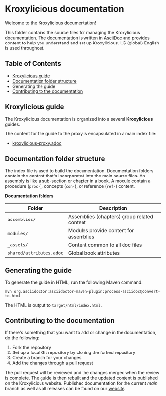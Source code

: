 [KroxyliciousDoc]: https://kroxylicious.io/ "Kroxylicious documentation"
[AsciiDoc]: https://docs.asciidoctor.org/asciidoc/latest/syntax-quick-reference/  "AsciiDoc reference"

<!-- omit from toc -->
# Kroxylicious documentation

Welcome to the Kroxylicious documentation! 

This folder contains the source files for managing the Kroxylicious documentation. 
The documentation is written in [AsciiDoc][AsciiDoc] and provides content to help you understand and set up Kroxylicious.
US (global) English is used throughout.

<!-- omit from toc -->
## Table of Contents
- [Kroxylicious guide](#kroxylicious-guide)
- [Documentation folder structure](#documentation-folder-structure)
- [Generating the guide](#generating-the-guide)
- [Contributing to the documentation](#contributing-to-the-documentation)

## Kroxylicious guide

The Kroxylicious documentation is organized into a several **Kroxylicious** guides.

The content for the guide to the proxy is encapsulated in a main index file:

- [kroxylicious-proxy.adoc](kroxylicious-proxy.adoc)

## Documentation folder structure

The index file is used to build the documentation.
Documentation folders contain the content that's incorporated into the main source files.
An assembly is like a sub-section or chapter in a book.
A module contain a procedure (`proc-`), concepts (`con-`), or reference (`ref-`) content.

**Documentation folders**

| Folder                   | Description                                          |
| --------------           | -------------------------------------------------    |
| `assemblies/`            | Assemblies (chapters) group related content          |
| `modules/`               | Modules provide content for assemblies               |
| `_assets/`               | Content common to all doc files                      |
| `shared/attributes.adoc` | Global book attributes                               |

## Generating the guide

To generate the guide in HTML, run the following Maven command:

```shell
mvn org.asciidoctor:asciidoctor-maven-plugin:process-asciidoc@convert-to-html
```

The HTML is output to `target/html/index.html`. 

## Contributing to the documentation

If there's something that you want to add or change in the documentation, do the following:

1. Fork the repository
1. Set up a local Git repository by cloning the forked repository
2. Create a branch for your changes
3. Add the changes through a pull request

The pull request will be reviewed and the changes merged when the review is complete.
The guide is then rebuilt and the updated content is published on the Kroxylicious website.
Published documentation for the current _main_ branch as well as all releases can be found on our [website][KroxyliciousDoc].